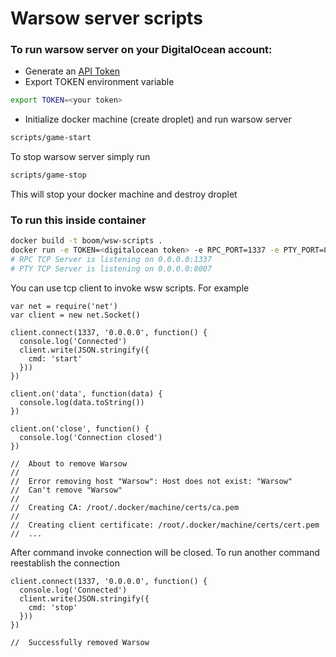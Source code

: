 # Warsow server scripts

### To run warsow server on your DigitalOcean account:

* Generate an [API Token]( https://cloud.digitalocean.com/settings/api/tokens)
* Export TOKEN environment variable
```bash
export TOKEN=<your token>
```
* Initialize docker machine (create droplet) and run warsow server
```bash
scripts/game-start
```

To stop warsow server simply run
```bash
scripts/game-stop
```
This will stop your docker machine and destroy droplet

### To run this inside container
```bash
docker build -t boom/wsw-scripts .
docker run -e TOKEN=<digitalocean token> -e RPC_PORT=1337 -e PTY_PORT=8007 -e HOST='0.0.0.0' -p 1337:1337 -p 8007:8007 -t --rm -i dra1n/wsw-scripts
# RPC TCP Server is listening on 0.0.0.0:1337
# PTY TCP Server is listening on 0.0.0.0:8007
```

You can use tcp client to invoke wsw scripts. For example

```
var net = require('net')
var client = new net.Socket()

client.connect(1337, '0.0.0.0', function() {
  console.log('Connected')
  client.write(JSON.stringify({
    cmd: 'start'
  }))
})

client.on('data', function(data) {
  console.log(data.toString())
})

client.on('close', function() {
  console.log('Connection closed')
})

//  About to remove Warsow
//
//  Error removing host "Warsow": Host does not exist: "Warsow"
//  Can't remove "Warsow"
//
//  Creating CA: /root/.docker/machine/certs/ca.pem
//
//  Creating client certificate: /root/.docker/machine/certs/cert.pem
//  ...
```

After command invoke connection will be closed. To run another command
reestablish the connection

```
client.connect(1337, '0.0.0.0', function() {
  console.log('Connected')
  client.write(JSON.stringify({
    cmd: 'stop'
  }))
})

//  Successfully removed Warsow
```
